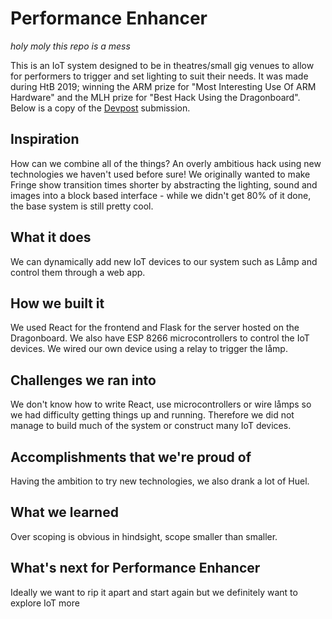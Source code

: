# Performance Enhancer

_holy moly this repo is a mess_

This is an IoT system designed to be in theatres/small gig venues to allow for performers to trigger
and set lighting to suit their needs. It was made during HtB 2019; winning the ARM prize for "Most Interesting Use Of ARM Hardware" and the MLH prize for "Best Hack Using the Dragonboard". Below is a copy of the [Devpost](https://devpost.com/software/performance-enhancer) submission.
## Inspiration

How can we combine all of the things? An overly ambitious hack using new technologies we haven't used before sure! We originally wanted to make Fringe show transition times shorter by abstracting the lighting, sound and images into a block based interface - while we didn't get 80% of it done, the base system is still pretty cool.

## What it does

We can dynamically add new IoT devices to our system such as Låmp and control them through a web app. 

## How we built it

We used React for the frontend and Flask for the server hosted on the Dragonboard. We also have ESP 8266 microcontrollers to control the IoT devices. We wired our own device using a relay to trigger the låmp.

## Challenges we ran into

We don't know how to write React, use microcontrollers or wire låmps so we had difficulty getting things up and running. Therefore we did not manage to build much of the system or construct many IoT devices.

## Accomplishments that we're proud of

Having the ambition to try new technologies, we also drank a lot of Huel.

## What we learned

Over scoping is obvious in hindsight, scope smaller than smaller.

## What's next for Performance Enhancer

Ideally we want to rip it apart and start again but we definitely want to explore IoT more
